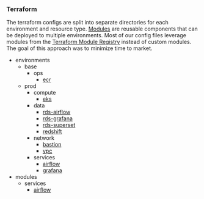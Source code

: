 
### Terraform

The terraform configs are split into separate directories for each environment 
and resource type. [Modules](https://www.terraform.io/docs/modules/index.html) 
are reusable components that can be deployed to multiple environments. Most of 
our config files leverage modules from the [Terraform Module Registry](https://registry.terraform.io/) instead 
of custom modules.  The goal of this approach was to minimize time to market.

* environments
    * base
        * ops
            * [ecr](https://github.com/iter-io/security-token-analytics/blob/master/terraform/environments/base/ops/ecr/ecr.tf)
    * prod
        * compute
            * [eks](https://github.com/iter-io/security-token-analytics/blob/master/terraform/environments/prod/compute/eks/eks.tf)
        * data
            * [rds-airflow](https://github.com/iter-io/security-token-analytics/blob/master/terraform/environments/prod/data/rds-airflow/rds-airflow.tf)
            * [rds-grafana](https://github.com/iter-io/security-token-analytics/blob/master/terraform/environments/prod/data/rds-grafana/rds-grafana.tf)
            * [rds-superset](https://github.com/iter-io/security-token-analytics/blob/master/terraform/environments/prod/data/rds-superset/rds-superset.tf)
            * [redshift](https://github.com/iter-io/security-token-analytics/blob/master/terraform/environments/prod/data/redshift/redshift.tf)
        * network
            * [bastion](https://github.com/iter-io/security-token-analytics/blob/master/terraform/environments/prod/network/bastion/bastion.tf)
            * [vpc](https://github.com/iter-io/security-token-analytics/blob/master/terraform/environments/prod/network/vpc/vpc.tf)
        * services
            * [airflow](https://github.com/iter-io/security-token-analytics/blob/master/terraform/environments/prod/services/airflow/airflow.tf)
            * [grafana](https://github.com/iter-io/security-token-analytics/blob/master/terraform/environments/prod/services/grafana/grafana.tf)
* modules
    * services
        * [airflow](https://github.com/iter-io/security-token-analytics/blob/master/terraform/modules/services/airflow/main.tf)
